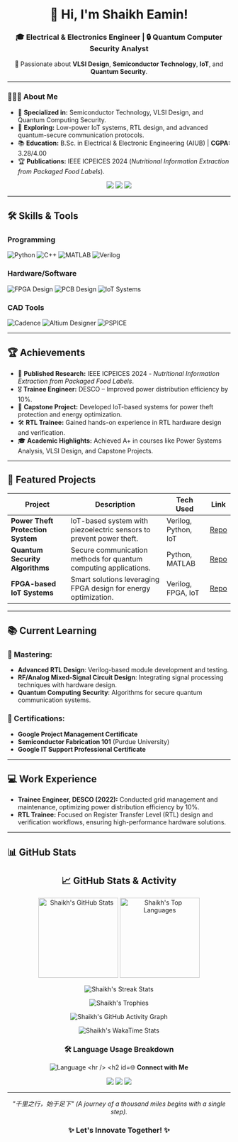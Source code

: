 <div align="center">
  <h1>👋 Hi, I'm Shaikh Eamin!</h1>
  <h3>🎓 Electrical & Electronics Engineer | 🔒 Quantum Computer Security Analyst</h3>
  <p>🔬 Passionate about <strong>VLSI Design</strong>, <strong>Semiconductor Technology</strong>, <strong>IoT</strong>, and <strong>Quantum Security</strong>.</p>
</div>

---

### 👨🏼‍🔬 **About Me**

- 🌟 **Specialized in:** Semiconductor Technology, VLSI Design, and Quantum Computing Security.  
- 🔬 **Exploring:** Low-power IoT systems, RTL design, and advanced quantum-secure communication protocols.  
- 📚 **Education:** B.Sc. in Electrical & Electronic Engineering (AIUB) | **CGPA:** 3.28/4.00  
- 🏆 **Publications:** IEEE ICPEICES 2024 (*Nutritional Information Extraction from Packaged Food Labels*).  

<div align="center">
  <img src="https://img.shields.io/badge/Specialized in-Semiconductor Technology-blue?style=for-the-badge&logo=semiconductor-manufacturing" />
  <img src="https://img.shields.io/badge/Focus-VLSI and IoT-green?style=for-the-badge&logo=iot" />
  <img src="https://img.shields.io/badge/Passionate About-Quantum Computing-red?style=for-the-badge&logo=quantum-computing" />
</div>

---

## 🛠️ **Skills & Tools**

### **Programming**
![Python](https://img.shields.io/badge/Python-blue?style=flat&logo=python)
![C++](https://img.shields.io/badge/C++-green?style=flat&logo=cplusplus)
![MATLAB](https://img.shields.io/badge/MATLAB-yellow?style=flat&logo=mathworks)
![Verilog](https://img.shields.io/badge/Verilog-9cf?style=flat)

### **Hardware/Software**
![FPGA Design](https://img.shields.io/badge/FPGA-Design-critical?style=flat&logo=intel)
![PCB Design](https://img.shields.io/badge/PCB-Design-orange?style=flat)
![IoT Systems](https://img.shields.io/badge/IoT-Systems-lightgrey?style=flat)

### **CAD Tools**
![Cadence](https://img.shields.io/badge/Cadence-blueviolet?style=flat)
![Altium Designer](https://img.shields.io/badge/Altium-Designer-darkblue?style=flat)
![PSPICE](https://img.shields.io/badge/PSPICE-pink?style=flat)

---

## 🏆 **Achievements**

- 🥇 **Published Research:** IEEE ICPEICES 2024 - *Nutritional Information Extraction from Packaged Food Labels*.  
- 🎖️ **Trainee Engineer:** DESCO – Improved power distribution efficiency by 10%.  
- 🔬 **Capstone Project:** Developed IoT-based systems for power theft protection and energy optimization.  
- 🛠️ **RTL Trainee:** Gained hands-on experience in RTL hardware design and verification.  
- 🎓 **Academic Highlights:** Achieved A+ in courses like Power Systems Analysis, VLSI Design, and Capstone Projects.

---

## 📝 **Featured Projects**

| **Project**                      | **Description**                                                       | **Tech Used**              | **Link** |
|----------------------------------|------------------------------------------------------------------------|----------------------------|----------|
| **Power Theft Protection System** | IoT-based system with piezoelectric sensors to prevent power theft.   | Verilog, Python, IoT       | [Repo](#)|
| **Quantum Security Algorithms**   | Secure communication methods for quantum computing applications.      | Python, MATLAB             | [Repo](#)|
| **FPGA-based IoT Systems**        | Smart solutions leveraging FPGA design for energy optimization.       | Verilog, FPGA, IoT         | [Repo](#)|

---

## 📚 **Current Learning**

### 🌟 Mastering:
- **Advanced RTL Design**: Verilog-based module development and testing.  
- **RF/Analog Mixed-Signal Circuit Design**: Integrating signal processing techniques with hardware design.  
- **Quantum Computing Security**: Algorithms for secure quantum communication systems.  

### 📜 Certifications:
- **Google Project Management Certificate**  
- **Semiconductor Fabrication 101** (Purdue University)  
- **Google IT Support Professional Certificate**  

---

## 💻 **Work Experience**

- **Trainee Engineer, DESCO (2022):** Conducted grid management and maintenance, optimizing power distribution efficiency by 10%.  
- **RTL Trainee:** Focused on Register Transfer Level (RTL) design and verification workflows, ensuring high-performance hardware solutions.  

---

## 📊 **GitHub Stats**

<div align="center">
  <h2>📈 GitHub Stats & Activity</h2>
  
  <!-- General Stats -->
  <p>
    <img height="180em" src="https://github-readme-stats.vercel.app/api?username=ShaikhEamin&show_icons=true&theme=radical" alt="Shaikh's GitHub Stats" />
    <img height="180em" src="https://github-readme-stats.vercel.app/api/top-langs/?username=ShaikhEamin&layout=compact&theme=radical&langs_count=10" alt="Shaikh's Top Languages" />
  </p>

  <!-- Contribution Streak -->
  <p>
    <img src="https://streak-stats.demolab.com?user=ShaikhEamin&theme=radical&hide_border=true&date_format=M%20j%5B%2C%20Y%5D" alt="Shaikh's Streak Stats" />
  </p>

  <!-- Trophies -->
  <p>
    <img src="https://github-profile-trophy.vercel.app/?username=ShaikhEamin&theme=radical&no-frame=true&row=1&column=7&margin-w=15" alt="Shaikh's Trophies" />
  </p>

  <!-- Activity Graph -->
  <p>
    <img src="https://github-readme-activity-graph.vercel.app/graph?username=ShaikhEamin&theme=radical&hide_border=true" alt="Shaikh's GitHub Activity Graph" />
  </p>

  <!-- WakaTime Stats -->
  <p>
    <img src="https://github-readme-stats.vercel.app/api/wakatime?username=ShaikhEamin&theme=radical&langs_count=8" alt="Shaikh's WakaTime Stats" />
  </p>

  <!-- Language Pie Chart -->
  <h3>🛠 Language Usage Breakdown</h3>
  <p>
    <img src="https://github-readme-stats.vercel.app/api/top-langs/?username=ShaikhEamin&langs_count=10&layout=pie&theme=radical" alt="Language


---

## 🌐 **Connect with Me**

<div align="center">
  <a href="mailto:Eamineee19@gmail.com"><img src="https://img.shields.io/badge/Email-Eamineee19@gmail.com-red?style=flat&logo=gmail" /></a>
  <a href="https://www.linkedin.com/in/shaikh-eamin/"><img src="https://img.shields.io/badge/LinkedIn-Shaikh%20Eamin-blue?style=flat&logo=linkedin" /></a>
  <a href="https://github.com/ShaikhEamin"><img src="https://img.shields.io/badge/GitHub-ShaikhEamin-black?style=flat&logo=github" /></a>
</div>

---

<div align="center">
  <i>"千里之行，始于足下" (A journey of a thousand miles begins with a single step).</i>  
  <h3>✨ Let's Innovate Together! ✨</h3>
</div>
